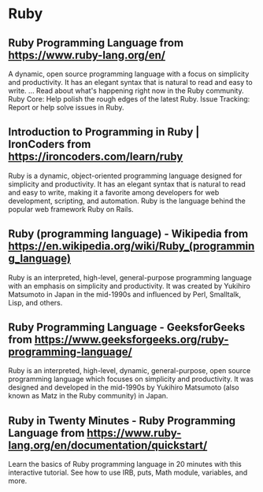 # Ruby
## Ruby Programming Language from https://www.ruby-lang.org/en/
A dynamic, open source programming language with a focus on simplicity and productivity. It has an elegant syntax that is natural to read and easy to write. ... Read about what's happening right now in the Ruby community. Ruby Core: Help polish the rough edges of the latest Ruby. Issue Tracking: Report or help solve issues in Ruby.
## Introduction to Programming in Ruby | IronCoders from https://ironcoders.com/learn/ruby
Ruby is a dynamic, object-oriented programming language designed for simplicity and productivity. It has an elegant syntax that is natural to read and easy to write, making it a favorite among developers for web development, scripting, and automation. Ruby is the language behind the popular web framework Ruby on Rails.
## Ruby (programming language) - Wikipedia from https://en.wikipedia.org/wiki/Ruby_(programming_language)
Ruby is an interpreted, high-level, general-purpose programming language with an emphasis on simplicity and productivity. It was created by Yukihiro Matsumoto in Japan in the mid-1990s and influenced by Perl, Smalltalk, Lisp, and others.
## Ruby Programming Language - GeeksforGeeks from https://www.geeksforgeeks.org/ruby-programming-language/
Ruby is an interpreted, high-level, dynamic, general-purpose, open source programming language which focuses on simplicity and productivity. It was designed and developed in the mid-1990s by Yukihiro Matsumoto (also known as Matz in the Ruby community) in Japan.
## Ruby in Twenty Minutes - Ruby Programming Language from https://www.ruby-lang.org/en/documentation/quickstart/
Learn the basics of Ruby programming language in 20 minutes with this interactive tutorial. See how to use IRB, puts, Math module, variables, and more.
